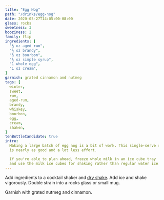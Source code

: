 ```yaml
---
title: "Egg Nog"
path: "/drinks/egg-nog"
date: 2020-05-27T14:05:00-08:00
glass: rocks
sweetness: 3
booziness: 2
family: flip
ingredients: [
  "½ oz aged rum",
  "½ oz brandy",
  "½ oz bourbon",
  "¾ oz simple syrup",
  "1 whole egg",
  "1 oz cream",
]
garnish: grated cinnamon and nutmeg
tags: [
  winter,
  sweet,
  rum,
  aged-rum,
  brandy,
  whiskey,
  bourbon,
  egg,
  cream,
  shaken,
]
tenBottleCandidate: true
intro:
  Making a large batch of egg nog is a bit of work. This single-serve recipe
  is nearly as good and a lot less effort.

  If you're able to plan ahead, freeze whole milk in an ice cube tray
  and use the milk ice cubes for shaking rather than regular water ice.
---
```

Add ingredients to a cocktail shaker and [dry shake](/techniques/shaking#dry-shaking). Add ice and shake vigorously. Double strain into a rocks glass or small mug.

Garnish with grated nutmeg and cinnamon.
